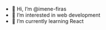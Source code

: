 - 👋 Hi, I’m @imene-firas
- 👀 I’m interested in web development
- 🌱 I’m currently learning React

<!---
imene-firas/imene-firas is a ✨ special ✨ repository because its `README.md` (this file) appears on your GitHub profile.
You can click the Preview link to take a look at your changes.
--->
